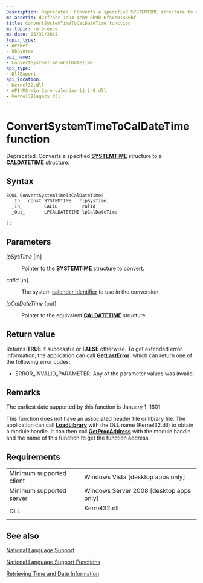 ```yaml
---
Description: Deprecated. Converts a specified SYSTEMTIME structure to a CALDATETIME structure.
ms.assetid: d21f75bc-1a93-4cb9-8b9b-6fa0e81886bf
title: ConvertSystemTimeToCalDateTime function
ms.topic: reference
ms.date: 05/31/2018
topic_type: 
- APIRef
- kbSyntax
api_name: 
- ConvertSystemTimeToCalDateTime
api_type: 
- DllExport
api_location: 
- Kernel32.dll
- API-MS-Win-Core-calendar-l1-1-0.dll
- kernel32legacy.dll
---
```


# ConvertSystemTimeToCalDateTime function

Deprecated. Converts a specified [**SYSTEMTIME**](/windows/win32/api/minwinbase/ns-minwinbase-systemtime) structure to a [**CALDATETIME**](caldatetime.md) structure.

## Syntax


```C++
BOOL ConvertSystemTimeToCalDateTime(
  _In_  const SYSTEMTIME   *lpSysTime,
  _In_        CALID         calId,
  _Out_       LPCALDATETIME lpCalDateTime

);
```



## Parameters

<dl> <dt>

*lpSysTime* \[in\]
</dt> <dd>

Pointer to the [**SYSTEMTIME**](/windows/win32/api/minwinbase/ns-minwinbase-systemtime) structure to convert.

</dd> <dt>

*calId* \[in\]
</dt> <dd>

The system [calendar identifier](calendar-identifiers.md) to use in the conversion.

</dd> <dt>

*lpCalDateTime* \[out\]
</dt> <dd>

Pointer to the equivalent [**CALDATETIME**](caldatetime.md) structure.

</dd> </dl>

## Return value

Returns **TRUE** if successful or **FALSE** otherwise. To get extended error information, the application can call [**GetLastError**](/windows/win32/api/errhandlingapi/nf-errhandlingapi-getlasterror), which can return one of the following error codes:

-   ERROR\_INVALID\_PARAMETER. Any of the parameter values was invalid.

## Remarks

The earliest date supported by this function is January 1, 1601.

This function does not have an associated header file or library file. The application can call [**LoadLibrary**](/windows/win32/api/libloaderapi/nf-libloaderapi-loadlibrarya) with the DLL name (Kernel32.dll) to obtain a module handle. It can then call [**GetProcAddress**](/windows/win32/api/libloaderapi/nf-libloaderapi-getprocaddress) with the module handle and the name of this function to get the function address.

## Requirements



|                                     |                                                                                         |
|-------------------------------------|-----------------------------------------------------------------------------------------|
| Minimum supported client<br/> | Windows Vista \[desktop apps only\]<br/>                                          |
| Minimum supported server<br/> | Windows Server 2008 \[desktop apps only\]<br/>                                    |
| DLL<br/>                      | <dl> <dt>Kernel32.dll</dt> </dl> |



## See also

<dl> <dt>

[National Language Support](national-language-support.md)
</dt> <dt>

[National Language Support Functions](national-language-support-functions.md)
</dt> <dt>

[Retrieving Time and Date Information](time-and-date.md)
</dt> </dl>

 

 